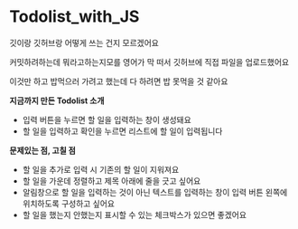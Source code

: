 # Todolist_with_JS
깃이랑 깃허브랑 어떻게 쓰는 건지 모르겠어요

커밋하려하는데 뭐라고하는지모를 영어가 막 떠서 깃허브에 직접 파일을 업로드했어요

이것만 하고 밥먹으러 가려고 했는데 다 하려면 밥 못먹을 것 같아요

<b>지금까지 만든 Todolist 소개</b>
- 입력 버튼을 누르면 할 일을 입력하는 창이 생성돼요
- 할 일을 입력하고 확인을 누르면 리스트에 할 일이 입력됩니다

<b>문제있는 점, 고칠 점</b>
- 할 일을 추가로 입력 시 기존의 할 일이 지워져요
- 할 일을 가운데 정렬하고 제목 아래에 줄을 긋고 싶어요
- 알림창으로 할 일을 입력하는 것이 아닌 텍스트를 입력하는 창이 입력 버튼 왼쪽에 위치하도록 구성하고 싶어요
- 할 일을 했는지 안했는지 표시할 수 있는 체크박스가 있으면 좋겠어요
